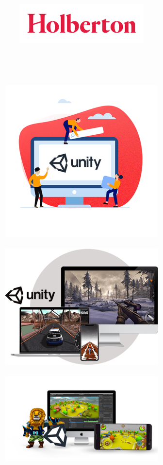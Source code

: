 <p align="center">
	<img src="https://github.com/jadelasmar/holbertonschool-unity/blob/main/images/holberton-logo.png" alt="Holberton Logo"/><br/><br/><br/><br/><br/><br/><br/><br/><br/>
	<img src="https://github.com/jadelasmar/holbertonschool-unity/blob/main/images/1.png"/><br/><br/><br/>
	<img src="https://github.com/jadelasmar/holbertonschool-unity/blob/main/images/2.png"/><br/><br/><br/>
	<img src="https://github.com/jadelasmar/holbertonschool-unity/blob/main/images/3.png"/>
</p>
